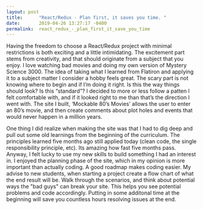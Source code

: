 ```yaml
---
layout: post
title:      "React/Redux - Plan first, it saves you time. "
date:       2019-04-26 13:27:17 -0400
permalink:  react_redux_-_plan_first_it_save_you_time
---
```



Having the freedom to choose a React/Redux project with minimal restrictions is both exciting and a little intimidating. The excitement part stems from creativity, and that should originate from a subject that you enjoy. I love watching bad movies and doing my own version of Mystery Science 3000. The idea of taking what I learned from Flatiron and applying it to a subject matter I consider a hobby feels great. The scary part is not knowing where to begin and if I’m doing it right. Is this the way things should look? Is this “standard”? I decided to more or less follow a patten I felt comfortable with, and if it looked right to me than that’s the direction I went with. The site I built, ‘Mockable 80’s Movies’ allows the user to enter an 80’s movie, and then create comments about plot holes and events that would never happen in a million years. 

One thing I did realize when making the site was that I had to dig deep and pull out some old learnings from the beginning of the curriculum. The principles learned five months ago still applied today (clean code,  the single responsibility principle, etc). Its amazing how fast five months pass. Anyway, I felt lucky to use my new skills to build something I had an interest in. I enjoyed the planning phase of the site, which in my opinion is more important than actually coding. A good roadmap makes coding easier. My advise to new students, when starting a project create a flow chart of what the end result will be. Walk through the scenarios, and think about potential ways the "bad guys" can break your site. This helps you see potential problems and code accordingly. Putting in some additonal time at the beginning will save you countless hours resolving issues at the end. 
